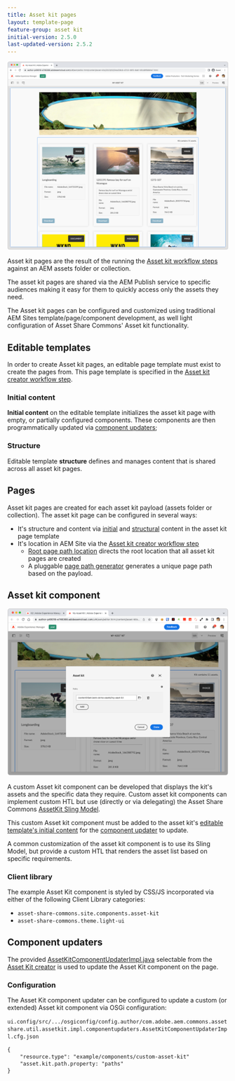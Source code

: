 ```yaml
---
title: Asset kit pages
layout: template-page
feature-group: asset kit
initial-version: 2.5.0
last-updated-version: 2.5.2
---
```


![Asset kit page](./images/main.png)

Asset kit pages are the result of the running the [Asset kit workflow steps](../workflows/index.md) against an AEM assets folder or collection.

The asset kit pages are shared via the AEM Publish service to specific audiences making it easy for them to quickly access only the assets they need.

The Asset kit pages can be configured and customized using traditional AEM Sites template/page/component development, as well light configuration of Asset Share Commons' Asset kit functionality.

## Editable templates

In order to create Asset kit pages, an editable page template must exist to create the pages from. This page template is specified in the [Asset kit creator workflow step](../workflows/index.md#asset-kit-page-template-path).

### Initial content

__Initial content__ on the editable template initializes the asset kit page with empty, or partially configured components. These components are then programmatically updated via [component updaters](#component-updaters);

### Structure

Editable template __structure__ defines and manages content that is shared across all asset kit pages.  

## Pages

Asset kit pages are created for each asset kit payload (assets folder or collection). The asset kit page can be configured in several ways:

+   It's structure and content via [initial](#initial-content) and [structural](#structure) content in the asset kit page template
+   It's location in AEM Site via the [Asset kit creator workflow step](../workflows/index.md#asset-kit-creator)
    + [Root page path location](../workflows/index.md#asset-kit-pages-root-path) directs the root location that all asset kit pages are created
    + A pluggable [page path generator](../workflows/index.md#page-path-generator) generates a unique page path based on the payload.

## Asset kit component

![Asset kit component](./images/asset-kit-component-dialog.png)

A custom Asset kit component can be developed that displays the kit's assets and the specific data they require. Custom asset kit components can implement custom HTL but use (directly or via delegating) the Asset Share Commons [AssetKit Sling Model](https://javadoc.io/static/com.adobe.aem.commons/assetshare.core/2.5.2/com/adobe/aem/commons/assetshare/components/assetkit/AssetKit.html).

This custom Asset kit component must be added to the asset kit's [editable template's initial content](#editable-templates) for the [component updater](#component-updaters) to update.

A common customization of the asset kit component is to use its Sling Model, but provide a custom HTL that renders the asset list based on specific requirements.

### Client library

The example Asset Kit component is styled by CSS/JS incorporated via either of the following Client Library categories:

+ `asset-share-commons.site.components.asset-kit`
+ `asset-share-commons.theme.light-ui`

## Component updaters

The provided [AssetKitComponentUpdaterImpl.java](https://github.com/adobe/asset-share-commons/blob/main/core/src/main/java/com/adobe/aem/commons/assetshare/util/assetkit/impl/componentupdaters/AssetKitComponentUpdaterImpl.java) selectable from the [Asset Kit creator](../workflows/index.md#asset-kit-creator) is used to update the Asset Kit component on the page.

### Configuration

The Asset Kit component updater can be configured to update a custom (or extended) Asset kit component via OSGi configuration: 

`ui.config/src/.../osgiconfig/config.author/com.adobe.aem.commons.assetshare.util.assetkit.impl.componentupdaters.AssetKitComponentUpdaterImpl.cfg.json`

```
{
    "resource.type": "example/components/custom-asset-kit"
    "asset.kit.path.property: "paths"
}
```

